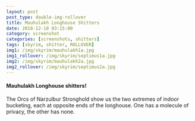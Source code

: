 ```yaml
---
layout: post
post_type: double-img-rollover
title: Mauhulakh Longhouse Shitters
date: 2018-12-18 03:15:00
category: screenshot
categories: [screenshots, shitters]
tags: [skyrim, shitter, ROLLOVER]
img1: /img/skyrim/mauhulakh1a.jpg
img1_rollover: /img/skyrim/septimus1a.jpg
img2: /img/skyrim/mauhulakh2a.jpg
img2_rollover: /img/skyrim/septimus2a.jpg
---
```

#### Mauhulakh Longhouse shitters!

The Orcs of Narzulbur Stronghold show us the two extremes of indoor bucketing, each at opposite ends of the longhouse. One has a molecule of privacy, the other has none. 
